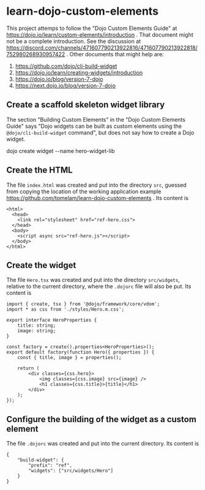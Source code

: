 # learn-dojo-custom-elements

This project attemps to follow the "Dojo Custom Elements Guide" at
https://dojo.io/learn/custom-elements/introduction .
That document might not be a complete introduction.
See the discussion at
https://discord.com/channels/471607790213922816/471607790213922818/752980268930957422 .
Other documents that might help are:

1. https://github.com/dojo/cli-build-widget
2. https://dojo.io/learn/creating-widgets/introduction
3. https://dojo.io/blog/version-7-dojo
4. https://next.dojo.io/blog/version-7-dojo

## Create a scaffold skeleton widget library

The section "Building Custom Elements" in the "Dojo Custom Elements Guide"
says "Dojo widgets can be built as custom elements
using the `@dojo/cli-build-widget` command",
but does not say how to create a Dojo widget.

dojo create widget --name hero-widget-lib

## Create the HTML

The file `index.html` was created and put into the directory `src`,
guessed from copying the location of the working application example
https://github.com/tomelam/learn-dojo-custom-elements .
Its content is
```
<html>
  <head>
    <link rel="stylesheet" href="ref-hero.css">
  </head>
  <body>
    <script async src="ref-hero.js"></script>
  </body>
</html>
```

## Create the widget

The file `Hero.tsx` was created and put into the directory `src/widgets`,
relative to the current directory, where the `.dojorc` file will also be put.
Its content is
```
import { create, tsx } from '@dojo/framework/core/vdom';
import * as css from './styles/Hero.m.css';

export interface HeroProperties {
    title: string;
    image: string;
}

const factory = create().properties<HeroProperties>();
export default factory(function Hero({ properties }) {
    const { title, image } = properties();

    return (
        <div classes={css.hero}>
            <img classes={css.image} src={image} />
            <h1 classes={css.title}>{title}</h1>
        </div>
    );
});
```

## Configure the building of the widget as a custom element

The file `.dojorc` was created and put into the current directory.
Its content is
```
{
    "build-widget": {
        "prefix": "ref",
        "widgets": ["src/widgets/Hero"]
    }
}
```
